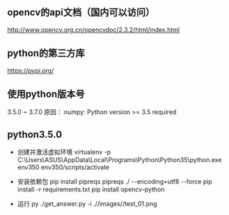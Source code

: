 ## opencv的api文档（国内可以访问）
http://www.opencv.org.cn/opencvdoc/2.3.2/html/index.html

## python的第三方库
https://pypi.org/

## 使用python版本号
3.5.0 ~ 3.7.0
原因：
numpy: Python version >= 3.5 required

## python3.5.0
+ 创建并激活虚拟环境
virtualenv -p C:\Users\ASUS\AppData\Local\Programs\Python\Python35\python.exe env350
env350/scripts/activate

+ 安装依赖包
pip install pipreqs
pipreqs ./ --encoding=utf8 --force
pip install -r requirements.txt
pip install opencv-python 

+ 运行
py ./get_answer.py -i .//images//test_01.png